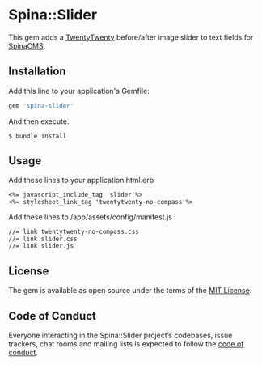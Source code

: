 # Spina::Slider

This gem adds a [TwentyTwenty](https://zurb.com/playground/twentytwenty) before/after image slider to text
fields for [SpinaCMS](https://github.com/SpinaCMS/Spina).

## Installation

Add this line to your application's Gemfile:

```ruby
gem 'spina-slider'
```

And then execute:

    $ bundle install

## Usage

Add these lines to your application.html.erb 

```
<%= javascript_include_tag 'slider'%>
<%= stylesheet_link_tag 'twentytwenty-no-compass'%>
```

Add these lines to /app/assets/config/manifest.js

```
//= link twentytwenty-no-compass.css
//= link slider.css
//= link slider.js
```

## License

The gem is available as open source under the terms of the [MIT License](https://opensource.org/licenses/MIT).

## Code of Conduct

Everyone interacting in the Spina::Slider project’s codebases, issue trackers, chat rooms and mailing lists is expected to follow the [code of conduct](https://github.com/[USERNAME]/spina-slider/blob/master/CODE_OF_CONDUCT.md).
